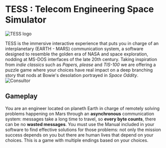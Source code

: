 # TESS : Telecom Engineering Space Simulator
![TESS logo](https://github.com/Math-42/NasaSpaceApps/blob/main/PIXEL%20ART/TESS.png?raw=true)


TESS is the immersive interactive experience that puts you in charge of an interplanetary (EARTH - MARS) communication system, a software designed to resemble the golden era of NASA and space exploration, nodding at MS-DOS interfaces of the late 20th century.
Taking inspiration from *indie classics* such as *Papers, please* and *TIS-100* we are offering a puzzle game where your choices have real impact on a deep branching story that nods at Bowie's desolation portrayed in *Space Oddity*.
![Consultor](https://github.com/Math-42/NasaSpaceApps/blob/main/PIXEL%20ART/Consultor.gif?raw=true)
## Gameplay
You are an engineer located on planeth Earth in charge of remotely solving problems happening on Mars through an **asynchronous** communication system: messages take a long time to travel, so **every byte counts**, there can be no **wasted messages**. You must use the Manual included in your software to find effective solutions for those problems: not only the mission success depends on you but there are human lives that depend on your choices.
This is a game with multiple endings based on your choices.
